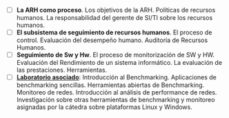 - [ ] **La ARH como proceso**. Los objetivos de la ARH. Políticas de recursos humanos. La responsabilidad del gerente de SI/TI sobre los recursos humanos.
- [ ] **El subsistema de seguimiento de recursos humanos**. El proceso de control. Evaluación del desempeño humano. Auditoría de Recursos Humanos.
- [ ] **Seguimiento de Sw y Hw**. El proceso de monitorización de SW y HW. Evaluación del Rendimiento de un sistema informático. La evaluación de las prestaciones. Herramientas.
- [ ] [**Laboratorio asociado**](https://frre.cvg.utn.edu.ar/course/view.php?id=269#section-16 "Ir a LAB.1"): Introducción al Benchmarking. Aplicaciones de benchmarking sencillas. Herramientas abiertas de Benchmarking. Monitoreo de redes. Introducción al análisis de performance de redes. Investigación sobre otras herramientas de benchmarking y monitoreo asignadas por la cátedra sobre plataformas Linux y Windows.